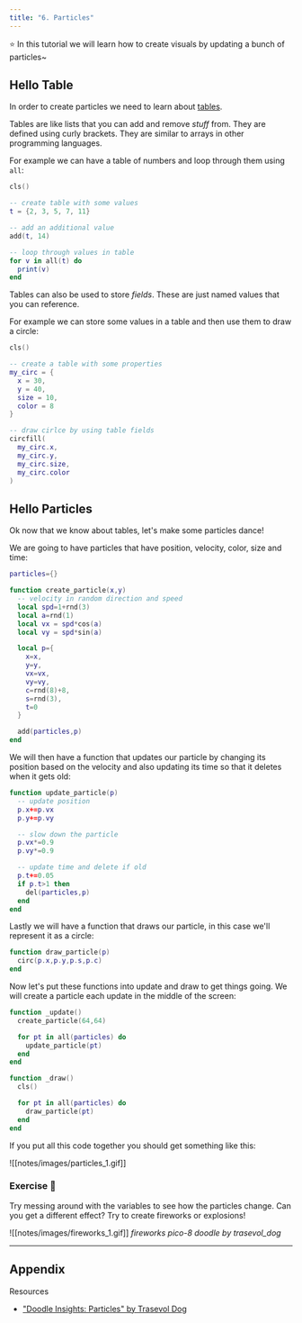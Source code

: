 ```yaml
---
title: "6. Particles"
---
```


⭐️ In this tutorial we will learn how to create visuals by updating a bunch of particles~

## Hello Table

In order to create particles we need to learn about [tables](https://pico-8.fandom.com/wiki/Tables).

Tables are like lists that you can add and remove *stuff* from. They are defined using curly brackets. They are similar to arrays in other programming languages.

For example we can have a table of numbers and loop through them using `all`:

```lua
cls()

-- create table with some values
t = {2, 3, 5, 7, 11}

-- add an additional value
add(t, 14)

-- loop through values in table
for v in all(t) do
  print(v)
end
```

Tables can also be used to store *fields*. These are just named values that you can reference.

For example we can store some values in a table and then use them to draw a circle:

```lua
cls()

-- create a table with some properties
my_circ = {
  x = 30,
  y = 40,
  size = 10,
  color = 8
}

-- draw cirlce by using table fields
circfill(
  my_circ.x,
  my_circ.y,
  my_circ.size,
  my_circ.color
)
```

## Hello Particles

Ok now that we know about tables, let's make some particles dance!

We are going to have particles that have position, velocity, color, size and time:

```lua
particles={}

function create_particle(x,y)
  -- velocity in random direction and speed
  local spd=1+rnd(3)
  local a=rnd(1)
  local vx = spd*cos(a) 
  local vy = spd*sin(a)

  local p={
    x=x,
    y=y,
    vx=vx,
    vy=vy,
    c=rnd(8)+8,
    s=rnd(3),
    t=0
  }

  add(particles,p)
end
```

We will then have a function that updates our particle by changing its position based on the velocity and also updating its time so that it deletes when it gets old:

```lua
function update_particle(p)
  -- update position
  p.x+=p.vx
  p.y+=p.vy

  -- slow down the particle
  p.vx*=0.9
  p.vy*=0.9

  -- update time and delete if old
  p.t+=0.05
  if p.t>1 then
    del(particles,p)
  end
end
```

Lastly we will have a function that draws our particle, in this case we'll represent it as a circle:

```lua
function draw_particle(p)
  circ(p.x,p.y,p.s,p.c)
end
```

Now let's put these functions into update and draw to get things going. We will create a particle each update in the middle of the screen:

```lua
function _update()
  create_particle(64,64)

  for pt in all(particles) do
    update_particle(pt)
  end
end

function _draw()
  cls()

  for pt in all(particles) do
    draw_particle(pt)
  end
end
```

If you put all this code together you should get something like this:

![[notes/images/particles_1.gif]]

### Exercise 🍓

Try messing around with the variables to see how the particles change. Can you get a different effect? Try to create fireworks or explosions!

![[notes/images/fireworks_1.gif]]
*fireworks pico-8 doodle by trasevol_dog* 

<hr>

## Appendix

Resources
- ["Doodle Insights: Particles" by Trasevol Dog](https://trasevol.dog/2017/04/04/doodle-insights-11-particles/)